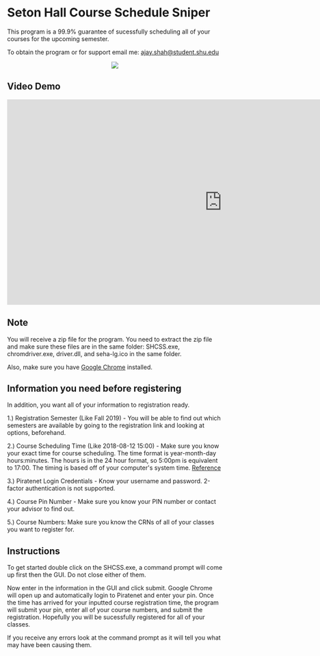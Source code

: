 # Seton Hall Course Schedule Sniper

This program is a 99.9% guarantee of sucessfully scheduling all of your courses for the upcoming semester.

To obtain the program or for support email me: ajay.shah@student.shu.edu
<p align="center">
    <img src="https://i.imgur.com/KQb3Ztd.png">
 </p>  
 
## Video Demo
<iframe width="1004" height="480" src="https://www.youtube.com/embed/bubaP4So93g" frameborder="0" allow="autoplay; encrypted-media" allowfullscreen></iframe>

## Note
You will receive a zip file for the program. You need to extract the zip file and make sure these files are in the same folder: SHCSS.exe, chromdriver.exe, driver.dll, and seha-lg.ico
in the same folder.

Also, make sure you have [Google Chrome](https://www.google.com/chrome/) installed.

## Information you need before registering
In addition, you want all of your information to registration ready.


1.) Registration Semester (Like Fall 2019) - You will be able to find out which semesters are available
    by going to the registration link and looking at options, beforehand.

2.) Course Scheduling Time (Like 2018-08-12 15:00) - Make sure you know your exact time for course
    scheduling. The time format is year-month-day hours:minutes. The hours is in the 24 hour format,
    so 5:00pm is equivalent to 17:00. The timing is based off of your computer's system time. [Reference](http://militarytimechart.com/)

3.) Piratenet Login Credentials - Know your username and password. 2-factor authentication is not supported.

4.) Course Pin Number - Make sure you know your PIN number or contact your advisor to find out.

5.) Course Numbers: Make sure you know the CRNs of all of your classes you want to register for.

## Instructions
To get started double click on the SHCSS.exe, a command prompt will come up first
then the GUI. Do not close either of them.

Now enter in the information in the GUI and click submit. Google Chrome will open up and automatically login to Piratenet and enter your pin. Once the time has arrived for your inputted course registration time, the program will submit your pin, enter all of your course numbers, and submit the registration. Hopefully you will be sucessfully registered for all of your classes.

If you receive any errors look at the command prompt as it will tell you what may have been causing them.


